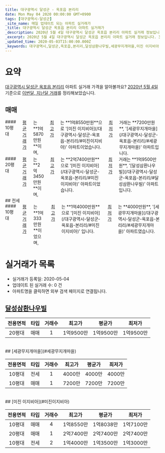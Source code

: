```yaml
---
title: 대구광역시 달성군 - 옥포읍 본리리
date: Mon May 04 2020 00:00:00 GMT+0900
tags: [대구광역시-달성군]
_site_name: 매일 업데이트 되는 아파트 실거래가
_title: 대구광역시 달성군 옥포읍 본리리 아파트 실거래가
_description: 2020년 5월 4일 대구광역시 달성군 옥포읍 본리리 아파트 실거래 정보입니다. 3건 아파트 정보가 있습니다.
_excerpt: 2020년 5월 4일 대구광역시 달성군 옥포읍 본리리 아파트 실거래 정보입니다. 3건 아파트 정보가 있습니다.
_updated_time: 2020-05-03T15:00:00.000Z
_keywords: 대구광역시,달성군,옥포읍,본리리,달성삼환나우빌,세광무지개마을,미진 이지비아
---
```





# 요약
<ins>대구광역시 달성군 옥포읍 본리리</ins> 아파트 실거래 가격을 알아볼까요? <ins>2020년 5월 4일</ins> 기준으로 <ins>이번달, 지난달 거래</ins>를 정리해보았습니다.

## 매매
<div class="container">
<div class="six columns" markdown="1">
#### 10평대
<ins>평균 거래가</ins>는 **1억5870만원**이며, <ins>최고가</ins>는 **1억8550만원**으로 '[미진 이지비아](/대구광역시-달성군-옥포읍-본리리/#미진이지비아)' 아파트이었습니다. <ins>최저가</ins> 거래는 **7200만원**, '[세광무지개마을](/대구광역시-달성군-옥포읍-본리리/#세광무지개마을)' 아파트입니다.
</div>
<div class="six columns" markdown="1">
#### 20평대
<ins>평균 거래가</ins>는 **2억3450만원**이며, <ins>최고가</ins>는 **2억7400만원**으로 '[미진 이지비아](/대구광역시-달성군-옥포읍-본리리/#미진이지비아)' 아파트이었습니다. <ins>최저가</ins> 거래는 **1억9500만원**, '[달성삼환나우빌](/대구광역시-달성군-옥포읍-본리리/#달성삼환나우빌)' 아파트입니다.
</div>
</div>
## 전세
<div class="container">
<div class="twelve columns" markdown="1">
#### 10평대
<ins>평균 거래가</ins>는 **1억333만원**이었으며, <ins>최고가</ins>는 **1억4000만원**으로 '[미진 이지비아](/대구광역시-달성군-옥포읍-본리리/#미진이지비아)' 입니다. <ins>최저가</ins>는 **4000만원**, '[세광무지개마을](/대구광역시-달성군-옥포읍-본리리/#세광무지개마을)' 아파트였습니다.
</div>
</div>



# 실거래가 목록
- 실거래가 등록일: 2020-05-04
- 업데이트 된 실거래 수: 0 건
- 아파트명을 클릭하면 외부 검색 페이지로 연결됩니다.

## [달성삼환나우빌](#달성삼환나우빌)

|전용면적|타입|거래수|최고가|평균가|최저가|
|:---:|:---:|:---:|:---:|:---:|:---:|
|20평대|<span class="deal-type-1">매매</span>|1|1억9500만|1억9500만|1억9500만|

<br/>
## [세광무지개마을](#세광무지개마을)

|전용면적|타입|거래수|최고가|평균가|최저가|
|:---:|:---:|:---:|:---:|:---:|:---:|
|10평대|<span class="deal-type-2">전세</span>|1|4000만|4000만|4000만|
|10평대|<span class="deal-type-1">매매</span>|1|7200만|7200만|7200만|

<br/>
## [미진 이지비아](#미진이지비아)

|전용면적|타입|거래수|최고가|평균가|최저가|
|:---:|:---:|:---:|:---:|:---:|:---:|
|10평대|<span class="deal-type-1">매매</span>|4|1억8550만|1억8038만|1억7100만|
|20평대|<span class="deal-type-1">매매</span>|1|2억7400만|2억7400만|2억7400만|
|10평대|<span class="deal-type-2">전세</span>|2|1억4000만|1억3500만|1억3000만|

<br/>



